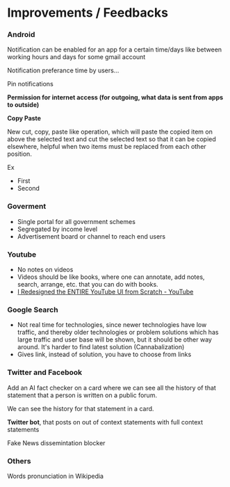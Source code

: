 # Improvements / Feedbacks

### Android

Notification can be enabled for an app for a certain time/days like between working hours and days for some gmail account

Notification preferance time by users...

Pin notifications

**Permission for internet access (for outgoing, what data is sent from apps to outside)**

**Copy Paste**

New cut, copy, paste like operation, which will paste the copied item on above the selected text and cut the selected text so that it can be copied elsewhere, helpful when two items must be replaced from each other position.

Ex

- First
- Second

### Goverment

- Single portal for all government schemes
- Segregated by income level
- Advertisement board or channel to reach end users

### Youtube

- No notes on videos
- Videos should be like books, where one can annotate, add notes, search, arrange, etc. that you can do with books.
- [I Redesigned the ENTIRE YouTube UI from Scratch - YouTube](https://www.youtube.com/watch?v=OUM6XmhViN4)

### Google Search

- Not real time for technologies, since newer technologies have low traffic, and thereby older technologies or problem solutions which has large traffic and user base will be shown, but it should be other way around. It's harder to find latest solution (Cannabalization)
- Gives link, instead of solution, you have to choose from links

### Twitter and Facebook

Add an AI fact checker on a card where we can see all the history of that statement that a person is written on a public forum.

We can see the history for that statement in a card.

**Twitter bot**, that posts on out of context statements with full context statements

Fake News dissemintation blocker

### Others

Words pronunciation in Wikipedia
